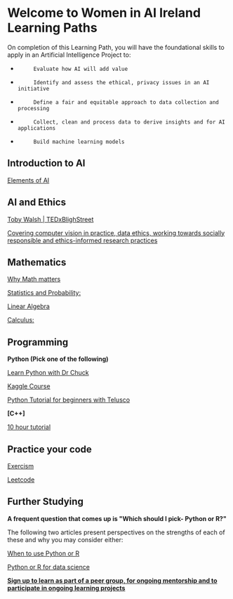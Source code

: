 # Welcome to Women in AI Ireland Learning Paths
On completion of this Learning Path, you will have the foundational skills to apply in an Artificial Intelligence Project to:
-          Evaluate how AI will add value
-          Identify and assess the ethical, privacy issues in an AI initiative
-          Define a fair and equitable approach to data collection and processing
-          Collect, clean and process data to derive insights and for AI applications
-          Build machine learning models

## Introduction to AI
[Elements of AI](https://www.elementsofai.com)


## AI and Ethics
[Toby Walsh | TEDxBlighStreet](https://www.youtube.com/watch?v=HSsQApXQGsI)
 
 
[Covering computer vision in practice, data ethics, working towards socially responsible and ethics-informed research practices](https://sites.google.com/view/fatecv-tutorial/schedule)

## Mathematics
[Why Math matters](https://www.youtube.com/watch?v=8onB7rPG4Pk)

[Statistics and Probability:](https://www.udemy.com/course/statistics-probability)

[Linear Algebra](https://www.udemy.com/course/linear-algebra-course)

[Calculus:](https://www.udemy.com/course/calculus1)

## Programming
**Python (Pick one of the following)**

[Learn Python with Dr Chuck](https://www.youtube.com/watch?v=8DvywoWv6fI)

[Kaggle Course](https://www.kaggle.com/learn/python)

[Python Tutorial for beginners with Telusco](https://www.youtube.com/playlist?list=PLsyeobzWxl7poL9JTVyndKe62ieoN-MZ3)

**[C++]**

[10 hour tutorial](https://www.youtube.com/watch?v=_bYFu9mBnr4)


## Practice your code
[Exercism](https://exercism.io/)

[Leetcode](https://leetcode.com/)

## Further Studying
**A frequent question that comes up is "Which should I pick- Python or R?"**

The following two articles present perspectives on the strengths of each of these and why you may consider either:

[When to use Python or R](https://www.datacamp.com/community/blog/when-to-use-python-or-r)

[Python or R for data science](https://medium.com/@data_driven/python-vs-r-for-data-science-and-the-winner-is-3ebb1a968197)

**[Sign up to learn as part of a peer group, for ongoing mentorship and to participate in ongoing learning projects](https://lnkd.in/gitQ_Hv)**


